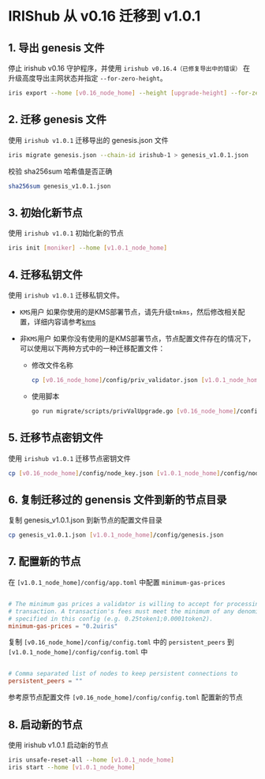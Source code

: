 # IRIShub 从 v0.16 迁移到 v1.0.1

## 1. 导出 genesis 文件

停止 irishub v0.16 守护程序，并使用 `irishub v0.16.4（已修复导出中的错误）` 在升级高度导出主网状态并指定 `--for-zero-height`。

```bash
iris export --home [v0.16_node_home] --height [upgrade-height] --for-zero-height
```

## 2. 迁移 genesis 文件

使用 `irishub v1.0.1` 迁移导出的 genesis.json 文件

```bash
iris migrate genesis.json --chain-id irishub-1 > genesis_v1.0.1.json
```

校验 sha256sum 哈希值是否正确

```bash
sha256sum genesis_v1.0.1.json
```

## 3. 初始化新节点

使用 `irishub v1.0.1` 初始化新的节点

```bash
iris init [moniker] --home [v1.0.1_node_home]
```

## 4. 迁移私钥文件

使用 `irishub v1.0.1` 迁移私钥文件。

- `KMS`用户
如果你使用的是KMS部署节点，请先升级`tmkms`，然后修改相关配置，详细内容请参考[kms](../tools/kms.md)

- 非`KMS`用户
如果你没有使用的是KMS部署节点，节点配置文件存在的情况下，可以使用以下两种方式中的一种迁移配置文件：

  - 修改文件名称
  
    ```bash
    cp [v0.16_node_home]/config/priv_validator.json [v1.0.1_node_home]/config/priv_validator_key.json
    ```

  - 使用脚本

    ```bash
    go run migrate/scripts/privValUpgrade.go [v0.16_node_home]/config/priv_validator.json [v1.0.1_node_home]/config/priv_validator_key.json [v1.0.1_node_home]/data/priv_validator_state.json
    ```

## 5. 迁移节点密钥文件

使用 `irishub v1.0.1` 迁移节点密钥文件

```bash
cp [v0.16_node_home]/config/node_key.json [v1.0.1_node_home]/config/node_key.json
```

## 6. 复制迁移过的 genensis 文件到新的节点目录

复制 genesis_v1.0.1.json 到新节点的配置文件目录

```bash
cp genesis_v1.0.1.json [v1.0.1_node_home]/config/genesis.json
```

## 7. 配置新的节点

在 `[v1.0.1_node_home]/config/app.toml` 中配置 `minimum-gas-prices`

```toml

# The minimum gas prices a validator is willing to accept for processing a
# transaction. A transaction's fees must meet the minimum of any denomination
# specified in this config (e.g. 0.25token1;0.0001token2).
minimum-gas-prices = "0.2uiris"

```

复制 `[v0.16_node_home]/config/config.toml` 中的 `persistent_peers` 到 `[v1.0.1_node_home]/config/config.toml` 中

```toml

# Comma separated list of nodes to keep persistent connections to
persistent_peers = ""

```

参考原节点配置文件 `[v0.16_node_home]/config/config.toml` 配置新的节点

## 8. 启动新的节点

使用 irishub v1.0.1 启动新的节点

```bash
iris unsafe-reset-all --home [v1.0.1_node_home]
iris start --home [v1.0.1_node_home]
```
